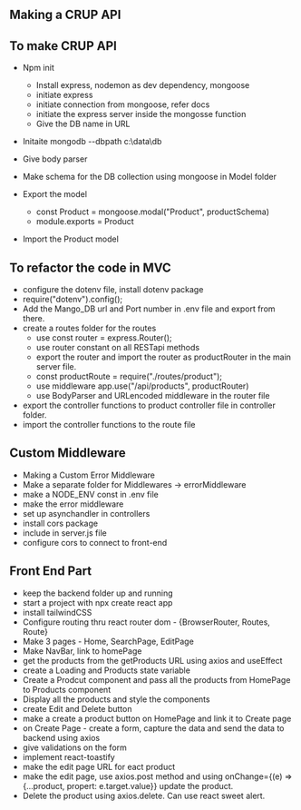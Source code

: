 ## Making a CRUP API

## To make CRUP API
- Npm init
    - Install express, nodemon as dev dependency, mongoose
    - initiate express
    - initiate connection from mongoose, refer docs
    - initiate the express server inside the mongosse function
    - Give the DB name in URL

- Initaite mongodb --dbpath c:\\data\db
- Give body parser
- Make schema for the DB collection using mongoose in Model folder
- Export the model
    - const Product = mongoose.modal("Product", productSchema)
    - module.exports = Product
- Import the Product model

## To refactor the code in MVC
- configure the dotenv file, install dotenv package
- require("dotenv").config();
- Add the Mango_DB url and Port number in .env file and export from there.
- create a routes folder for the routes
    - use const router = express.Router();
    - use router constant on all RESTapi methods
    - export the router and import the router as productRouter in the main server file.
    - const productRoute = require("./routes/product");
    - use middleware app.use("/api/products", productRouter)
    - use BodyParser and URLencoded middleware in the router file
- export the controller functions to product controller file in controller folder.
- import the controller functions to the route file

## Custom Middleware
- Making a Custom Error Middleware 
- Make a separate folder for Middlewares -> errorMiddleware
- make a NODE_ENV const in .env file
- make the error middleware
- set up asynchandler in controllers
- install cors package
- include in server.js file
- configure cors to connect to front-end


## Front End Part
- keep the backend folder up and running
- start a project with npx create react app
- install tailwindCSS
- Configure routing thru react router dom - {BrowserRouter, Routes, Route}
- Make 3 pages - Home, SearchPage, EditPage
- Make NavBar, link to homePage
- get the products from the getProducts URL using axios and useEffect
- create a Loading and Products state variable
- Create a Prodcut component and pass all the products from HomePage to Products component
- Display all the products and style the components
- create Edit and Delete button
- make a create a product button on HomePage and link it to Create page
- on Create Page - create a form, capture the data and send the data to backend using axios 
- give validations on the form
- implement react-toastify
- make the edit page URL for eact product
- make the edit page, use axios.post method and using onChange={(e) => {...product, propert: e.target.value}} update the product.
- Delete the product using axios.delete. Can use react sweet alert.





